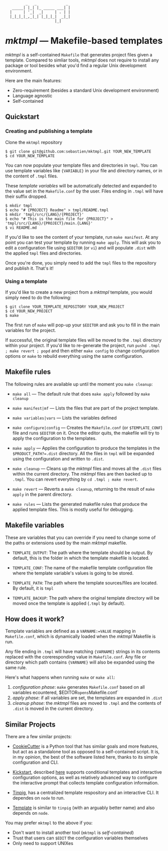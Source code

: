 ```
         _   _             _ 
   _____| |_| |_ _____ ___| |
  |     | '_|  _|     | . | |
  |_|_|_|_,_|_| |_|_|_|  _|_|
                      |_|    
```

# *mktmpl* ― Makefile-based templates

*mktmpl* is a self-contained `Makefile` that generates project files
given a template. Compared to simliar tools, *mktmpl* does not require
to install any package or tool besides what you'd find a regular Unix
development environment.

Here are the main features:

- Zero-requirement (besides a standard Unix development environment)
- Language agnostic
- Self-contained

## Quickstart

### Creating and publishing a template

Clone the `mktmpl` repository

```
$ git clone git@github.com:sebastien/mktmpl.git YOUR_NEW_TEMPLATE
$ cd YOUR_NEW_TEMPLATE
```  

You can now populate your template files and directories in `tmpl`. You can use
template variables like `{VARIABLE}` in your file and directory names, or in the
content of `.tmpl` files.

These *template variables* will be automatically detected and expanded to the
value set in the `Makefile.conf` by the user. Files ending in `.tmpl` will
have their suffix dropped.

``` 
$ mkdir tmpl
$ echo "# {PROJECT} Readme" > tmpl/README.tmpl
$ mkdir 'tmpl/src/{LANG}/{PROJECT}'
$ echo "# This is the main file for {PROJECT}" > 'tmpl/src/{LANG}/{PROJECT}/main.{LANG}'
$ vi README.md
```

If you'd like to see the content of your template, run `make manifest`.
At any point you can test your template by running `make apply`. This will
ask you to edit a configuration file using `$EDITOR` (or `vi`) and will
populate `.dist` with the applied `tmpl` files and directories.

Once you're done, you simply need to add the `tmpl` files to the repository
and publish it. That's it!

### Using a template

If you'd like to create a new project from a *mktmpl* template, you
would simply need to do the following:

```
$ git clone YOUR_TEMPLATE_REPOSITORY YOUR_NEW_PROJECT
$ cd YOUR_NEW_PROJECT
$ make
```

The first run of `make` will pop-up your `$EDITOR` and ask you to fill in the
main variables for the project.

If successful, the original template files will be moved to the `.tmpl`
directory within your project. If you'd like to re-generate the project, run
`pushd .tmpl ; make revert ; popd` and then either `make config` to change
configuration options or `make` to rebuild everything using the same configuration.

## Makefile rules 

The following rules are available up until the moment you `make cleanup`:

- `make all` ― The default rule that does `make apply` followed by `make cleanup`

- `make manifest|mf` ― Lists the files that are part of the project template. 

- `make variables|vars` ― Lists the variables defined 

- `make configure|config` ― Creates the `Makefile.conf` (or `$TEMPLATE_CONF`) file and runs
  `$EDITOR` on it. Once the editor quits, the makefile will try to 
   apply the configuration to the templates.

- `make apply` ­― Applies the configuration to produce the templates in the
  `$PRODUCT_PATH?=.dist` directory. All the files in
  `tmpl` will be expanded using the configuration and written
  to `.dist`.

- `make cleanup` ― Cleans up the *mktmpl* files and moves all the `.dist`
  files within the current directory. The *mktmpl* files
  are then backed up to `.tmpl`. You can revert everything
  by `cd .tmpl ; make revert`.

- `make revert` ―  Reverts a `make cleanup`, returning to the result
   of `make apply` in the parent directory.

- `make rules` ― Lists the generated makefile rules  that produce the applied
   template files. This is mostly useful for debugging.

## Makefile variables

These are variables that you can override if you need to change some of the
paths or extensions used by the main *mktmpl* makefile.

- `TEMPLATE_OUTPUT`: The path where the template should be output. By default, this is
  the folder in which the template makefile is located.

- `TEMPLATE_CONF`: The name of the makefile template configuration file where the 
  template variable's values is going to be stored.

- `TEMPLATE_PATH`: The path where the template sources/files are located. By default,
  it is `tmpl`

- `TEMPLATE_BACKUP`: The path where the original template directory will be moved once the
   template is applied (`.tmpl` by default).

## How does it work?

Template variables are defined as a `VARNAME:=VALUE` mapping in `Makefile.conf`, which
is dynamically loaded when the *mktmpl* Makefile is run.

Any file ending in `.tmpl` will have matching `{VARNAME}` strings
in its contents replaced with the coreresponding value in `Makefile.conf`.
Any file or directory which path contains `{VARNAME}` will also be expanded using the same rule.

Here's what happens when running `make` or `make all`:

1) *configuration phase*: `make` generates `Makefile.conf` based on all variables ecountered, $EDITOR` opens `Makefile.conf`
2) *apply phase*:  if all variables are set, the templates are expanded in `.dist`
3) *cleanup phase*: the *mktmpl* files are moved to `.tmpl` and the contents of `.dist` is moved 
   in the current directory.

## Similar Projects

There are a few similar projects:

- [CookieCutter](https://github.com/audreyr/cookiecutter) is a Python tool that
  has similar goals and more features, but act as a standalone tool as opposed to a self-contained script.
  It is, in my opinion, the best of the software listed here, thanks to its simple configuration
  and CLI.

- [Kickstart](https://github.com/Keats/kickstart), described [here](https://dev.to/artemix/kickstart-a-fast-and-simple-project-bootstrapper-40k1) 
  supports conditional templates and interactive configuration options, as well as relatively advanced way
  to configure the interactive prompt that collects template configuration information.

- [Tinpig](https://github.com/bit101/tinpig), has a centralized template respository and an interactive CLI.
  It dependes on `node` to run.

- [Template](https://github.com/fabiospampinato/template) is similar to `tinpig` (with an arguably better name)
  and also depends on `node`.

You may prefer `mktmpl` to the above if you:

- Don't want to install another tool (`mktmpl` is *self-contained*)
- Trust that users can `$EDIT` the configuration variables themselves
- Only need to support UNIXes

